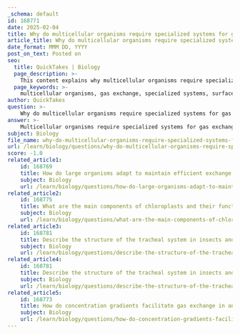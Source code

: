 ```yaml
---
_schema: default
id: 168771
date: 2025-02-04
title: Why do multicellular organisms require specialized systems for gas exchange?
article_title: Why do multicellular organisms require specialized systems for gas exchange?
date_format: MMM DD, YYYY
post_on_text: Posted on
seo:
  title: QuickTakes | Biology
  page_description: >-
    This content explains why multicellular organisms require specialized systems for gas exchange, highlighting factors such as surface area to volume ratio, diffusion distances, concentration gradients, protection and regulation, and specific adaptations for efficiency.
  page_keywords: >-
    multicellular organisms, gas exchange, specialized systems, surface area to volume ratio, diffusion, metabolic demands, lungs, gills, alveoli, concentration gradients, adaptations, efficiency
author: QuickTakes
question: >-
    Why do multicellular organisms require specialized systems for gas exchange?
answer: >-
    Multicellular organisms require specialized systems for gas exchange primarily due to their lower surface area to volume ratio compared to unicellular organisms. As organisms increase in size, their volume grows at a faster rate than their surface area, which limits the efficiency of diffusion as a means of gas exchange.\n\nHere are the key reasons why specialized systems are necessary:\n\n1. **Surface Area to Volume Ratio**: In unicellular organisms, the high surface area to volume ratio allows for efficient gas exchange directly through the cell membrane via diffusion. However, as multicellular organisms grow, their surface area relative to their volume decreases, making it insufficient for meeting the metabolic demands of the cells. This necessitates the development of specialized structures to facilitate gas exchange.\n\n2. **Distance for Diffusion**: In larger organisms, the distance that gases must travel to reach cells increases. Diffusion is effective over short distances, but in multicellular organisms, the time it would take for gases to diffuse from the surface to the interior cells would be too long to support life. Specialized systems, such as lungs in mammals or gills in fish, provide a more efficient means of transporting gases.\n\n3. **Concentration Gradients**: Specialized gas exchange systems can maintain steep concentration gradients for oxygen and carbon dioxide, which enhances the rate of diffusion. For example, in the alveoli of the lungs, a large surface area and thin walls facilitate rapid gas exchange, allowing oxygen to enter the blood and carbon dioxide to be expelled efficiently.\n\n4. **Protection and Regulation**: Specialized systems also provide protection for delicate gas exchange surfaces from environmental damage and allow for regulation of gas exchange based on the organism's needs. For instance, the tracheal system in insects allows for direct delivery of oxygen to tissues while minimizing water loss.\n\n5. **Adaptations for Efficiency**: Multicellular organisms have evolved various adaptations to optimize gas exchange, such as the presence of alveoli in mammals, which increase surface area, and the thin walls of these structures that reduce the diffusion distance. These adaptations are crucial for meeting the higher metabolic demands of multicellular life.\n\nIn summary, the complexity and size of multicellular organisms necessitate specialized gas exchange systems to ensure that all cells receive adequate oxygen and can expel carbon dioxide efficiently, which is vital for their survival and function.
subject: Biology
file_name: why-do-multicellular-organisms-require-specialized-systems-for-gas-exchange.md
url: /learn/biology/questions/why-do-multicellular-organisms-require-specialized-systems-for-gas-exchange
score: -1.0
related_article1:
    id: 168769
    title: How do large organisms adapt to maintain efficient exchange despite a low surface area to volume ratio?
    subject: Biology
    url: /learn/biology/questions/how-do-large-organisms-adapt-to-maintain-efficient-exchange-despite-a-low-surface-area-to-volume-ratio
related_article2:
    id: 168775
    title: What are the main components of chloroplasts and their functions in photosynthesis?
    subject: Biology
    url: /learn/biology/questions/what-are-the-main-components-of-chloroplasts-and-their-functions-in-photosynthesis
related_article3:
    id: 168781
    title: Describe the structure of the tracheal system in insects and its role in respiration.
    subject: Biology
    url: /learn/biology/questions/describe-the-structure-of-the-tracheal-system-in-insects-and-its-role-in-respiration
related_article4:
    id: 168781
    title: Describe the structure of the tracheal system in insects and its role in respiration.
    subject: Biology
    url: /learn/biology/questions/describe-the-structure-of-the-tracheal-system-in-insects-and-its-role-in-respiration
related_article5:
    id: 168773
    title: How do concentration gradients facilitate gas exchange in animals?
    subject: Biology
    url: /learn/biology/questions/how-do-concentration-gradients-facilitate-gas-exchange-in-animals
---
```


&nbsp;